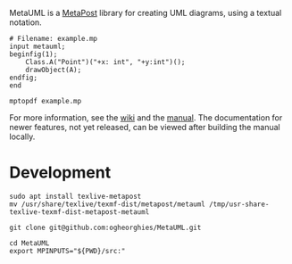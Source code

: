 MetaUML is a [MetaPost](https://www.tug.org/metapost.html) library for creating UML diagrams, using a textual notation.

```
# Filename: example.mp
input metauml;
beginfig(1);
    Class.A("Point")("+x: int", "+y:int")();
    drawObject(A);
endfig;
end
```

```
mptopdf example.mp
```

For more information, see the [wiki](https://github.com/ogheorghies/MetaUML/wiki) and the [manual](https://github.com/ogheorghies/MetaUML/releases/download/v0.2.6/metauml-manual-v0.2.6-19d34de3da75cbd9f814f0a9ec03b4e0861b1541.pdf). The documentation for newer features, not yet released, can be viewed after building the manual locally. 

# Development

```
sudo apt install texlive-metapost
mv /usr/share/texlive/texmf-dist/metapost/metauml /tmp/usr-share-texlive-texmf-dist-metapost-metauml

git clone git@github.com:ogheorghies/MetaUML.git

cd MetaUML
export MPINPUTS="${PWD}/src:"
```
